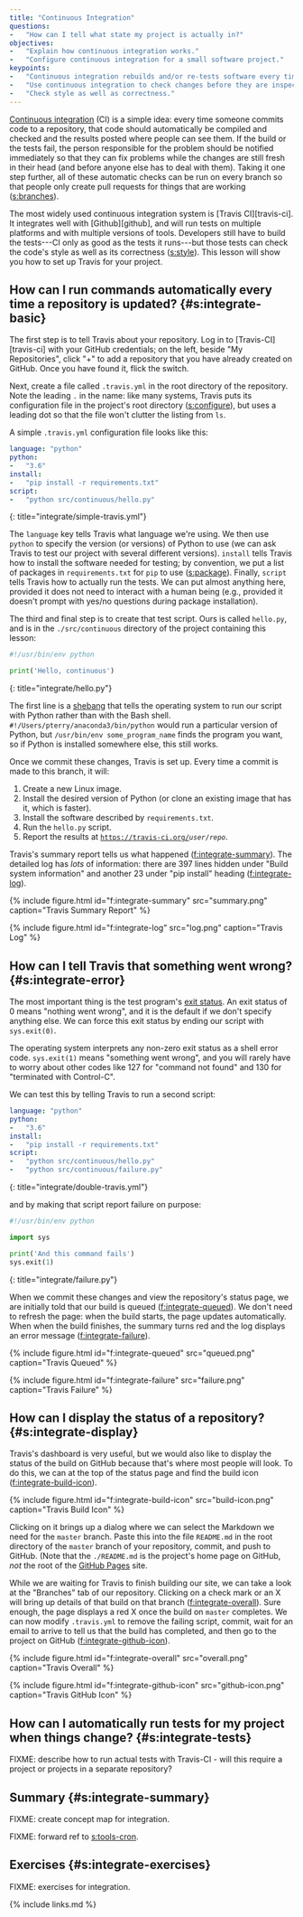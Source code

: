 ```yaml
---
title: "Continuous Integration"
questions:
-   "How can I tell what state my project is actually in?"
objectives:
-   "Explain how continuous integration works."
-   "Configure continuous integration for a small software project."
keypoints:
-   "Continuous integration rebuilds and/or re-tests software every time something changes."
-   "Use continuous integration to check changes before they are inspected."
-   "Check style as well as correctness."
---
```


[Continuous integration](#g:continuous-integration) (CI) is a simple idea:
every time someone commits code to a repository,
that code should automatically be compiled and checked
and the results posted where people can see them.
If the build or the tests fail,
the person responsible for the problem should be notified immediately
so that they can fix problems while the changes are still fresh in their head
(and before anyone else has to deal with them).
Taking it one step further,
all of these automatic checks can be run on every branch
so that people only create pull requests for things that are working ([s:branches](#REF)).

The most widely used continuous integration system is [Travis CI][travis-ci].
It integrates well with [Github][github],
and will run tests on multiple platforms and with multiple versions of tools.
Developers still have to build the tests---CI only as good as the tests it runs---but
those tests can check the code's style as well as its correctness ([s:style](#REF)).
This lesson will show you how to set up Travis for your project.

## How can I run commands automatically every time a repository is updated? {#s:integrate-basic}

The first step is to tell Travis about your repository.
Log in to [Travis-CI][travis-ci] with your GitHub credentials;
on the left,
beside "My Repositories",
click "+" to add a repository that you have already created on GitHub.
Once you have found it,
flick the switch.

Next,
create a file called `.travis.yml` in the root directory of the repository.
Note the leading `.` in the name:
like many systems,
Travis puts its configuration file in the project's root directory ([s:configure](#REF)),
but uses a leading dot so that the file won't clutter the listing from `ls`.

A simple `.travis.yml` configuration file looks like this:

```yaml
language: "python"
python:
-   "3.6"
install:
-   "pip install -r requirements.txt"
script:
-   "python src/continuous/hello.py"
```
{: title="integrate/simple-travis.yml"}

The `language` key tells Travis what language we're using.
We then use `python` to specify the version (or versions) of Python to use
(we can ask Travis to test our project with several different versions).
`install` tells Travis how to install the software needed for testing;
by convention,
we put a list of packages in `requirements.txt` for `pip` to use ([s:package](#REF)).
Finally,
`script` tells Travis how to actually run the tests.
We can put almost anything here,
provided it does not need to interact with a human being
(e.g., provided it doesn't prompt with yes/no questions during package installation).

The third and final step is to create that test script.
Ours is called `hello.py`,
and is in the `./src/continuous` directory of the project containing this lesson:

```python
#!/usr/bin/env python

print('Hello, continuous')
```
{: title="integrate/hello.py"}

The first line is a [shebang](#g:shebang)
that tells the operating system to run our script with Python rather than with the Bash shell.
`#!/Users/pterry/anaconda3/bin/python` would run a particular version of Python,
but `/usr/bin/env some_program_name` finds the program you want,
so if Python is installed somewhere else,
this still works.

Once we commit these changes,
Travis is set up.
Every time a commit is made to this branch, it will:

1.  Create a new Linux image.
2.  Install the desired version of Python (or clone an existing image that has it, which is faster).
3.  Install the software described by `requirements.txt`.
4.  Run the `hello.py` script.
5.  Report the results at <code>https://travis-ci.org/<em>user</em>/<em>repo</em></code>.

Travis's summary report tells us what happened
([f:integrate-summary](#FIG)).
The detailed log has *lots* of information:
there are 397 lines hidden under "Build system information"
and another 23 under "pip install" heading
([f:integrate-log](#FIG)).

{% include figure.html id="f:integrate-summary" src="summary.png" caption="Travis Summary Report" %}

{% include figure.html id="f:integrate-log" src="log.png" caption="Travis Log" %}

## How can I tell Travis that something went wrong? {#s:integrate-error}

The most important thing is the test program's [exit status](#g:exit-status).
An exit status of 0 means "nothing went wrong",
and it is the default if we don't specify anything else.
We can force this exit status by ending our script with `sys.exit(0)`.

The operating system interprets any non-zero exit status as a shell error code.
`sys.exit(1)` means "something went wrong",
and you will rarely have to worry about other codes
like 127 for "command not found" and 130 for "terminated with Control-C".

We can test this by telling Travis to run a second script:

```yaml
language: "python"
python:
-   "3.6"
install:
-   "pip install -r requirements.txt"
script:
-   "python src/continuous/hello.py"
-   "python src/continuous/failure.py"
```
{: title="integrate/double-travis.yml"}

<!-- == noindent -->
and by making that script report failure on purpose:

```python
#!/usr/bin/env python

import sys

print('And this command fails')
sys.exit(1)
```
{: title="integrate/failure.py"}

When we commit these changes and view the repository's status page,
we are initially told that our build is queued
([f:integrate-queued](#FIG)).
We don't need to refresh the page:
when the build starts,
the page updates automatically.
When when the build finishes,
the summary turns red and the log displays an error message
([f:integrate-failure](#FIG)).

{% include figure.html id="f:integrate-queued" src="queued.png" caption="Travis Queued" %}

{% include figure.html id="f:integrate-failure" src="failure.png" caption="Travis Failure" %}

## How can I display the status of a repository? {#s:integrate-display}

Travis's dashboard is very useful,
but we would also like to display the status of the build on GitHub because that's where most people will look.
To do this,
we can at the top of the status page and find the build icon
([f:integrate-build-icon](#FIG)).

{% include figure.html id="f:integrate-build-icon" src="build-icon.png" caption="Travis Build Icon" %}

Clicking on it brings up a dialog
where we can select the Markdown we need for the `master` branch.
Paste this into the file `README.md` in the root directory of the `master` branch of your repository,
commit,
and push to GitHub.
(Note that the `./README.md` is the project's home page on GitHub,
*not* the root of the [GitHub Pages](#g:github-pages) site.

While we are waiting for Travis to finish building our site,
we can take a look at the "Branches" tab of our repository.
Clicking on a check mark or an X will bring up details of that build on that branch
([f:integrate-overall](#FIG)).
Sure enough,
the page displays a red X once the build on `master` completes.
We can now modify `.travis.yml` to remove the failing script,
commit,
wait for an email to arrive to tell us that the build has completed,
and then go to the project on GitHub
([f:integrate-github-icon](#FIG)).

{% include figure.html id="f:integrate-overall" src="overall.png" caption="Travis Overall" %}

{% include figure.html id="f:integrate-github-icon" src="github-icon.png" caption="Travis GitHub Icon" %}

## How can I automatically run tests for my project when things change?  {#s:integrate-tests}

FIXME: describe how to run actual tests with Travis-CI - will this require a project or projects in a separate repository?

## Summary {#s:integrate-summary}

FIXME: create concept map for integration.

FIXME: forward ref to [s:tools-cron](#REF).

## Exercises {#s:integrate-exercises}

FIXME: exercises for integration.

{% include links.md %}
